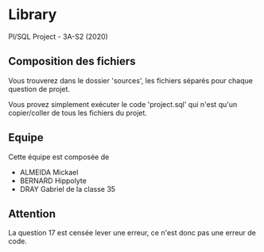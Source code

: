 # Library
Pl/SQL Project - 3A-S2 (2020)
## Composition des fichiers
Vous trouverez dans le dossier 'sources', les fichiers séparés pour chaque question de projet.

Vous provez simplement exécuter le code 'project.sql' qui n'est qu'un copier/coller de tous les fichiers du projet.

## Equipe
Cette équipe est composée de
- ALMEIDA Mickael
- BERNARD Hippolyte
- DRAY Gabriel
de la classe 35

## Attention
La question 17 est censée lever une erreur, ce n'est donc pas une erreur de code.
